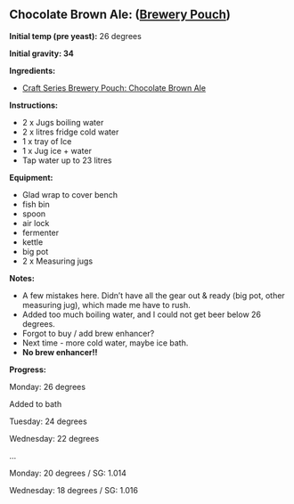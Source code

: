 ## Chocolate Brown Ale: ([Brewery Pouch](http://mangrovejacks.com/collections/craft-series-brewery-pouch/products/mangrove-jacks-craft-series-nut-brown-ale-pouch))

**Initial temp (pre yeast):** 26 degrees

**Initial gravity: 34**

**Ingredients:**
* [Craft Series Brewery Pouch: Chocolate Brown Ale](http://mangrovejacks.com/collections/craft-series-brewery-pouch/products/mangrove-jacks-craft-series-nut-brown-ale-pouch)

**Instructions:**
* 2 x Jugs boiling water
* 2 x litres fridge cold water
* 1 x tray of Ice
* 1 x Jug ice + water
* Tap water up to 23 litres

**Equipment:**

* Glad wrap to cover bench
* fish bin
* spoon
* air lock
* fermenter
* kettle
* big pot
* 2 x Measuring jugs


**Notes:**
* A few mistakes here. Didn’t have all the gear out & ready (big pot, other measuring jug), which made me have to rush.
* Added too much boiling water, and I could not get beer below 26 degrees.
* Forgot to buy / add brew enhancer?
* Next time - more cold water, maybe ice bath.
* **No brew enhancer!!**

**Progress:**

Monday: 26 degrees

Added to bath

Tuesday: 24 degrees

Wednesday: 22 degrees

…

Monday: 20 degrees / SG: 1.014

Wednesday: 18 degrees / SG: 1.016
